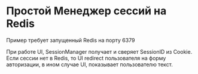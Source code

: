 # Простой Менеджер сессий на Redis

Пример требует запущенный Redis на порту 6379

При работе UI, SessionManager получает и сверяет SessionID из Cookie.
Если сессии нет в Redis, то UI redirect пользователя на форму авторизации, в ином случае UI, показывает пользователю  текст. 

